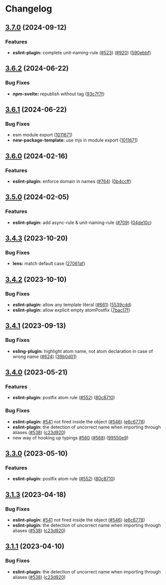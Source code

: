 # Changelog

## [3.7.0](https://github.com/artalar/reatom/compare/eslint-plugin-v3.6.2...eslint-plugin-v3.7.0) (2024-09-12)


### Features

* **eslint-plugin:** complete unit-naming-rule ([#523](https://github.com/artalar/reatom/issues/523)) ([#920](https://github.com/artalar/reatom/issues/920)) ([590ebbf](https://github.com/artalar/reatom/commit/590ebbf4fe14c649304b77b7815766779c19a078))

## [3.6.2](https://github.com/artalar/reatom/compare/eslint-plugin-v3.6.1...eslint-plugin-v3.6.2) (2024-06-22)


### Bug Fixes

* **npm-svelte:** republish without tag ([93c7f7f](https://github.com/artalar/reatom/commit/93c7f7f5ec58247b1b3aec854cd83b0a0ecd6a6c))

## [3.6.1](https://github.com/artalar/reatom/compare/eslint-plugin-v3.6.0...eslint-plugin-v3.6.1) (2024-06-22)


### Bug Fixes

* esm module export ([1011671](https://github.com/artalar/reatom/commit/10116719dd92d8102352a39e4ed772b8173d8668))
* **new-package-template:** use mjs in module export ([1011671](https://github.com/artalar/reatom/commit/10116719dd92d8102352a39e4ed772b8173d8668))

## [3.6.0](https://github.com/artalar/reatom/compare/eslint-plugin-v3.5.0...eslint-plugin-v3.6.0) (2024-02-16)


### Features

* **eslint-plugin:** enforce domain in names ([#764](https://github.com/artalar/reatom/issues/764)) ([0b4ccff](https://github.com/artalar/reatom/commit/0b4ccffa80fa738233f2160fc9b3a70269c6d4d5))

## [3.5.0](https://github.com/artalar/reatom/compare/eslint-plugin-v3.4.3...eslint-plugin-v3.5.0) (2024-02-05)


### Features

* **eslint-plugin:** add async-rule & unit-naming-rule ([#709](https://github.com/artalar/reatom/issues/709)) ([04de10c](https://github.com/artalar/reatom/commit/04de10cb9bd3d39d2deec3ed1a5e0aface9de3c9))

## [3.4.3](https://github.com/artalar/reatom/compare/eslint-plugin-v3.4.2...eslint-plugin-v3.4.3) (2023-10-20)


### Bug Fixes

* **lens:** match default case ([27061af](https://github.com/artalar/reatom/commit/27061af1ac338f5223190d110cf6e090d884e203))

## [3.4.2](https://github.com/artalar/reatom/compare/eslint-plugin-v3.4.1...eslint-plugin-v3.4.2) (2023-10-10)


### Bug Fixes

* **eslint-plugin:** allow any template literal ([#661](https://github.com/artalar/reatom/issues/661)) ([5539cdd](https://github.com/artalar/reatom/commit/5539cddb5628de56f7e7f011c41ec4230d7a4ae5))
* **eslint-plugin:** allow explicit empty atomPostfix ([7bac17f](https://github.com/artalar/reatom/commit/7bac17f83350349b8e428688a1aceb16cfefbe11))

## [3.4.1](https://github.com/artalar/reatom/compare/eslint-plugin-v3.4.0...eslint-plugin-v3.4.1) (2023-09-13)


### Bug Fixes

* **esling-plugin:** highlight atom name, not atom declaration in case of wrong name ([#624](https://github.com/artalar/reatom/issues/624)) ([39b0d01](https://github.com/artalar/reatom/commit/39b0d015b6de6a5cfa83da17871bbcb52e101994))

## [3.4.0](https://github.com/artalar/reatom/compare/eslint-plugin-v3.3.0...eslint-plugin-v3.4.0) (2023-05-21)


### Features

* **eslint-plugin:** postfix atom rule ([#552](https://github.com/artalar/reatom/issues/552)) ([80c8710](https://github.com/artalar/reatom/commit/80c8710e3710b6c6696a0540e65dd90a44112343))


### Bug Fixes

* **eslint-plugin:** [#541](https://github.com/artalar/reatom/issues/541) not fired inside the object ([#546](https://github.com/artalar/reatom/issues/546)) ([e6c6778](https://github.com/artalar/reatom/commit/e6c677860697e020d7715426484c8348d1552342))
* **eslint-plugin:** the detection of uncorrect name when importing through aliases ([#538](https://github.com/artalar/reatom/issues/538)) ([c23d920](https://github.com/artalar/reatom/commit/c23d920c8efe80e80fc3a66fdd1f626f7a0c180b))
* new way of hooking up typings [#560](https://github.com/artalar/reatom/issues/560) ([#568](https://github.com/artalar/reatom/issues/568)) ([99550e9](https://github.com/artalar/reatom/commit/99550e98c34df7efd8431282a868a0483bed5dc8))

## [3.3.0](https://github.com/artalar/reatom/compare/eslint-plugin-v3.1.3...eslint-plugin-v3.2.0) (2023-05-10)


### Features

* **eslint-plugin:** postfix atom rule ([#552](https://github.com/artalar/reatom/issues/552)) ([80c8710](https://github.com/artalar/reatom/commit/80c8710e3710b6c6696a0540e65dd90a44112343))

## [3.1.3](https://github.com/artalar/reatom/compare/eslint-plugin-v3.1.2...eslint-plugin-v3.1.3) (2023-04-18)


### Bug Fixes

* **eslint-plugin:** [#541](https://github.com/artalar/reatom/issues/541) not fired inside the object ([#546](https://github.com/artalar/reatom/issues/546)) ([e6c6778](https://github.com/artalar/reatom/commit/e6c677860697e020d7715426484c8348d1552342))
* **eslint-plugin:** the detection of uncorrect name when importing through aliases ([#538](https://github.com/artalar/reatom/issues/538)) ([c23d920](https://github.com/artalar/reatom/commit/c23d920c8efe80e80fc3a66fdd1f626f7a0c180b))

## [3.1.1](https://github.com/artalar/reatom/compare/eslint-plugin-v3.1.0...eslint-plugin-v3.1.1) (2023-04-10)


### Bug Fixes

* **eslint-plugin:** the detection of uncorrect name when importing through aliases ([#538](https://github.com/artalar/reatom/issues/538)) ([c23d920](https://github.com/artalar/reatom/commit/c23d920c8efe80e80fc3a66fdd1f626f7a0c180b))
